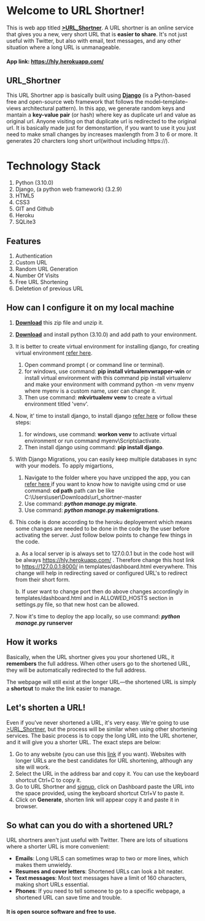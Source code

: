 # Welcome to URL Shortner!

This is web app  titled **[>URL_Shortner](https://hly.herokuapp.com/)**. A URL shortner is an online service that gives you a new, very short URL that is **easier to share**. It's not just useful with Twitter, but also with email, text messages, and any other situation where a long URL is unmanageable. 


#### App link: https://hly.herokuapp.com/


## URL_Shortner 

This URL Shortner app is basically built using **[Django](https://www.djangoproject.com/)** (is a Python-based free and open-source web framework that follows the model–template–views architectural pattern). In this app, we generate random keys and mantain a **key-value pair** (or hash) where key as duplicate url  and value as original url.  Anyone visiting on that duplicate url is redirected to the original url. It is basically made just for demonstartion, if you want to use it you just need to make small changes by increases maxlength from 3 to 6 or more. It generates 20 charcters long short url(without including https://).


# Technology Stack

 1. Python (3.10.0)
 2. Django, (a python web framework)  (3.2.9)
 3. HTML5
 4. CSS3
 5. GIT and Github
 6. Heroku
 7. SQLite3


##  Features 

1.  Authentication
2.  Custom URL
3.  Random URL Generation
4.  Number Of Visits
5.  Free URL Shortening
6.  Deletetion of previous URL


## How can I configure it on my local machine

 1.  **[Download](https://github.com/ethanhunt2811/URL-Shortener/archive/main.zip)** this zip file and unzip it.
 2. **[Download](https://www.python.org/ftp/python/3.10.0/python-3.10.0-amd64.exe)** and install python (3.10.0) and add path to your environment.
 3. It is better to create virtual environment for installing django, for  creating virtual environment [refer here](https://www.geeksforgeeks.org/creating-python-virtual-environment-windows-linux/).
	 1. Open command prompt ( or command line or terminal).
	  2. for windows, use command: **pip install virtualenvwrapper-win** or install virtual environment with this command pip install virtualenv and make your environment with command python -m venv myenv where myenv is a custom name, user can change it.
	  3. Then use command: **mkvirtualenv venv** to create a virtual environment titled 'venv'.
 4. Now, it' time to install django, to install django [refer here](https://docs.djangoproject.com/en/3.2/topics/install/) or follow these steps: 				
	  1. for windows, use command: **workon venv** to activate virtual environment or run command myenv\Scripts\activate.
	  2. Then install django using command: **pip install  django**.
 5. With Django Migrations, you can easily keep multiple databases in sync with your models. To apply migartions, 
	  1. Navigate to the folder where you have unzipped the app, you can [refer here ](https://www.computerhope.com/issues/ch000795.htm) if you want to know how to navigite using cmd or use command: **cd path** path can be like C:\Users\user\Downloads\url_shortner-master
	  2. Use command: ***python manage*.py migrate**.
	  3. Use command: ***python manage*.py makemigrations**.
 6. This code is done according to the heroku deployement which means some changes are needed to be done in the code by the user before activating the server. Just follow below points to change few things in the code.
 
    a. As a local server ip is always set to 127.0.0.1 but in the code host will be always  https://hly.herokuapp.com/ . Therefore change this host link to https://127.0.0.1:8000/ in templates/dashboard.html everywhere. This change will help in redirecting saved or configured URL's to redirect from their short form.

    b. If user want to change port then do above changes accordingly in templates/dashboard.html and in ALLOWED_HOSTS section in settings.py file, so that new host can be allowed.
 7. Now it's time to deploy the app locally, so use command: ***python manage*.py runserver**


##  How it works

Basically, when the URL shortner gives you your shortened URL, it **remembers** the full address. When other users go to the shortened URL, they will be automatically redirected to the full address.

The webpage will still exist at the longer URL—the shortened URL is simply a  **shortcut**  to make the link easier to manage.

## Let's shorten a URL!
Even if you've never shortened a URL, it's very easy. We're going to use [>URL_Shortner](https://hly.herokuapp.com/), but the process will be similar when using other shortening services.
The basic process is to copy the long URL into the URL shortener, and it will give you a shorter URL. The exact steps are below:

 1. Go to any website (you can use this [link](https://leetcode.com/problems/difference-between-ones-and-zeros-in-row-and-column/description/?envType=daily-question&envId=2023-12-14)  if you want). Websites with longer URLs are the best candidates for URL shortening, although any
    site will work.
 2. Select the URL in the address bar and copy it. You can use the
    keyboard shortcut Ctrl+C  to copy it.
 3. Go to URL Shortner and [signup](https://hly.herokuapp.com/signup/), click on Dashboard paste the URL into
    the space provided, using the keyboard shortcut Ctrl+V to paste it.
 4. Click on **Generate**, shorten link will appear copy it and paste it in browser. 

##  So what can you do with a shortened URL?

URL shortners aren't just useful with Twitter. There are lots of situations where a shorter URL is more convenient:

-   **Emails**: Long URLS can sometimes wrap to two or more lines, which makes them unwieldy.
-   **Resumes and cover letters**: Shortened URLs can look a bit neater.
-   **Text messages**: Most text messages have a limit of 160 characters, making short URLs essential.
-   **Phones**: If you need to tell someone to go to a specific webpage, a shortened URL can save time and trouble.


#### It is open source software and free to use.
